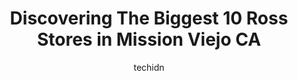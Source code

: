 ---
layout: ampstory
image: https://i0.wp.com/www.depkes.org/wp-content/uploads/2023/06/ross-0-in-mission-viejo-ca-1685967033.jpeg?resize=640,853
author: techidn
featured: false
description: Discover the impressive array of Ross options in Mission Viejo CA, where you can find 10 of the largest Ross establishments in the area. From renowned classics to hidden gems, Mission Viejo 
title: Discovering The Biggest 10 Ross Stores in Mission Viejo CA
cover:
   title: Discovering The Biggest 10 Ross Stores in Mission Viejo CA
   subtitle: Rickpate
   background: https://www.depkes.org/wp-content/uploads/2023/06/ross-0-in-mission-viejo-ca-1685967033.jpeg

pages: 
 - layout: thirds
   top: <h1>#1 Ross Dress for Less</h1>
   bottom: "<p>Been to 3 locations on the fly this month to do a quick return.  3 locations because the return attempts were bleak.  Plan on being there a good 1/2 hour.  The stores are</p>"
   background: https://www.depkes.org/wp-content/uploads/2023/06/ross-1-in-mission-viejo-ca-1685967033.jpeg
   backgroundblur: true
 - layout: thirds
   top: <h1>#2 Ross Dress for Less</h1>
   bottom: "<p>2200 17th St, Santa Ana, CA 92705, United States</p>"
   background: https://www.depkes.org/wp-content/uploads/2023/06/ross-2-in-mission-viejo-ca-1685967033.jpeg
   cta:
      link: https://www.depkes.org/blog/discovering-the-biggest-10-ross-stores-in-mission-viejo-ca/
      text: Discovering The Biggest 10 Ross Stores in Mission Viejo CA
 - layout: thirds
   top: <h1>#3 Ross Dress for Less</h1>
   bottom: "<p>24392 Rockfield Blvd, Lake Forest, CA 92630, United States</p>"
   background: https://www.depkes.org/wp-content/uploads/2023/06/ross-3-in-mission-viejo-ca-1685967034.jpeg
   cta:
      link: https://www.depkes.org/blog/discovering-the-biggest-10-ross-stores-in-mission-viejo-ca/
      text: Discovering The Biggest 10 Ross Stores in Mission Viejo CA
 - layout: thirds
   top: <h1>#4 Ross Dress for Less</h1>
   bottom: "<p>13200 Harbor Blvd, Garden Grove, CA 92843, United States</p>"
   background: https://images.unsplash.com/photo-1608501821300-4f99e58bba77?ixlib=rb-4.0.3&ixid=MnwxMjA3fDB8MHxwaG90by1wYWdlfHx8fGVufDB8fHx8&auto=format&fit=crop&w=640&h=853&q=80
   cta:
      link: https://www.depkes.org/blog/discovering-the-biggest-10-ross-stores-in-mission-viejo-ca/
      text: Discovering The Biggest 10 Ross Stores in Mission Viejo CA
 - layout: thirds
   top: <h1>#5 Ross Dress for Less</h1>
   bottom: "<p>2851 El Camino Real, Tustin, CA 92782, United States</p>"
   background: https://plus.unsplash.com/premium_photo-1664640458616-3c74f8cb4589?ixlib=rb-4.0.3&ixid=MnwxMjA3fDB8MHxwaG90by1wYWdlfHx8fGVufDB8fHx8&auto=format&fit=crop&w=640&h=853&q=80
   cta:
      link: https://www.depkes.org/blog/discovering-the-biggest-10-ross-stores-in-mission-viejo-ca/
      text: Discovering The Biggest 10 Ross Stores in Mission Viejo CA
 - layout: thirds
   top: <h1>#6 Ross Dress for Less</h1>
   bottom: "<p>723 Rio Rancho Rd, Pomona, CA 91766, United States</p>"
   background: https://images.unsplash.com/photo-1557672172-298e090bd0f1?ixlib=rb-4.0.3&ixid=MnwxMjA3fDB8MHxwaG90by1wYWdlfHx8fGVufDB8fHx8&auto=format&fit=crop&w=640&h=853&q=80
   cta:
      link: https://www.depkes.org/blog/discovering-the-biggest-10-ross-stores-in-mission-viejo-ca/
      text: Discovering The Biggest 10 Ross Stores in Mission Viejo CA
 - layout: thirds
   top: <h1>#7 Ross Dress for Less</h1>
   bottom: "<p>463 College Blvd, Oceanside, CA 92057, United States</p>"
   background: https://images.unsplash.com/photo-1614648718611-0635f29016cb?ixlib=rb-4.0.3&ixid=MnwxMjA3fDB8MHxwaG90by1wYWdlfHx8fGVufDB8fHx8&auto=format&fit=crop&w=640&h=853&q=80
   cta:
      link: https://www.depkes.org/blog/discovering-the-biggest-10-ross-stores-in-mission-viejo-ca/
      text: Discovering The Biggest 10 Ross Stores in Mission Viejo CA
 - layout: thirds
   middle: Continue reading...
   background: https://images.unsplash.com/photo-1567360425618-1594206637d2?ixlib=rb-4.0.3&ixid=MnwxMjA3fDB8MHxwaG90by1wYWdlfHx8fGVufDB8fHx8&auto=format&fit=crop&w=640&h=853&q=80
   cta:
      link: https://www.depkes.org/blog/discovering-the-biggest-10-ross-stores-in-mission-viejo-ca/
      text: Discovering The Biggest 10 Ross Stores in Mission Viejo CA
      
---